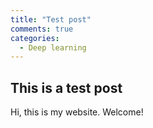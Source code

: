 ```yaml
---
title: "Test post"
comments: true
categories:
  - Deep learning
---
```


## This is a test post

Hi, this is my website. Welcome!
